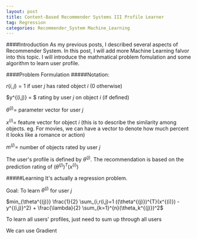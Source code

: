 ```yaml
---
layout: post
title: Content-Based Recommender Systems III Profile Learner
tag: Regression 
categories: Recommender_System Machine_Learning
---
```


####Introduction
As my previous posts, I described several aspects of Recommender System. In this post, I will add more Machine Learning falvor into this topic. I will introduce the mathmatical problem fomulation and some algorithm to learn user profile.

####Problem Formulation
#####Notation:

$r(i,j) = 1$ if user $j$ has rated object $i$ (0 otherwise)

$y^{(i,j)} = $ rating by user $j$ on object $i$ (if defined)

$\theta^{(j)} =$ parameter vector for user $j$ 

$x^{(i)} =$ feature vector for object $i$ (this is to describe the similarity among objects. eg. For movies, we can have a vector to denote how much percent it looks like a romance or action)

$m^{(j)} =$ number of objects rated by user $j$

The user's profile is defined by $\theta^{(j)}$. The recommendation is based on the prediction rating of $(\theta^{(j)})^{T} (x^{(i)})$

#####Learning
It's actually a regression problem.

Goal: To learn $\theta^{(j)}$ for user $j$

$min_{\theta^{(j)}} \frac{1}{2} \sum_{i,r(i,j)=1 ((\theta^{(j)})^{T}(x^{(i)}) - y^{(i,j)}^2} + \frac{\lambda}{2} \sum_{k=1}^{n}(\theta_k^{(j)})^2$

To learn all users' profiles, just need to sum up through all users

We can use Gradient 
